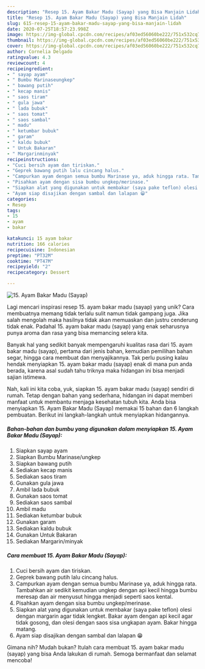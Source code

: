 ```yaml
---
description: "Resep 15. Ayam Bakar Madu (Sayap) yang Bisa Manjain Lidah"
title: "Resep 15. Ayam Bakar Madu (Sayap) yang Bisa Manjain Lidah"
slug: 615-resep-15-ayam-bakar-madu-sayap-yang-bisa-manjain-lidah
date: 2020-07-25T18:57:23.998Z
image: https://img-global.cpcdn.com/recipes/af03ed56060be222/751x532cq70/15-ayam-bakar-madu-sayap-foto-resep-utama.jpg
thumbnail: https://img-global.cpcdn.com/recipes/af03ed56060be222/751x532cq70/15-ayam-bakar-madu-sayap-foto-resep-utama.jpg
cover: https://img-global.cpcdn.com/recipes/af03ed56060be222/751x532cq70/15-ayam-bakar-madu-sayap-foto-resep-utama.jpg
author: Cornelia Delgado
ratingvalue: 4.3
reviewcount: 4
recipeingredient:
- " sayap ayam"
- " Bumbu Marinaseungkep"
- " bawang putih"
- " kecap manis"
- " saos tiram"
- " gula jawa"
- " lada bubuk"
- " saos tomat"
- " saos sambal"
- " madu"
- " ketumbar bubuk"
- " garam"
- " kaldu bubuk"
- " Untuk Bakaran"
- " Margarinminyak"
recipeinstructions:
- "Cuci bersih ayam dan tiriskan."
- "Geprek bawang putih lalu cincang halus."
- "Campurkan ayam dengan semua bumbu Marinase ya, aduk hingga rata. Tambahkan air sedikit kemudian ungkep dengan api kecil hingga bumbu meresap dan air menyusut hingga menjadi seperti saos kental."
- "Pisahkan ayam dengan sisa bumbu ungkep/merinase."
- "Siapkan alat yang digunakan untuk membakar (saya pake teflon) olesi dengan margarin agar tidak lengket. Bakar ayam dengan api kecil agar tidak gosong, dan olesi dengan saos sisa ungkapan ayam. Bakar hingga matang."
- "Ayam siap disajikan dengan sambal dan lalapan 😁"
categories:
- Resep
tags:
- 15
- ayam
- bakar

katakunci: 15 ayam bakar 
nutrition: 166 calories
recipecuisine: Indonesian
preptime: "PT32M"
cooktime: "PT47M"
recipeyield: "2"
recipecategory: Dessert

---
```



![15. Ayam Bakar Madu (Sayap)](https://img-global.cpcdn.com/recipes/af03ed56060be222/751x532cq70/15-ayam-bakar-madu-sayap-foto-resep-utama.jpg)

Lagi mencari inspirasi resep 15. ayam bakar madu (sayap) yang unik? Cara membuatnya memang tidak terlalu sulit namun tidak gampang juga. Jika salah mengolah maka hasilnya tidak akan memuaskan dan justru cenderung tidak enak. Padahal 15. ayam bakar madu (sayap) yang enak seharusnya punya aroma dan rasa yang bisa memancing selera kita.

Banyak hal yang sedikit banyak mempengaruhi kualitas rasa dari 15. ayam bakar madu (sayap), pertama dari jenis bahan, kemudian pemilihan bahan segar, hingga cara membuat dan menyajikannya. Tak perlu pusing kalau hendak menyiapkan 15. ayam bakar madu (sayap) enak di mana pun anda berada, karena asal sudah tahu triknya maka hidangan ini bisa menjadi sajian istimewa.




Nah, kali ini kita coba, yuk, siapkan 15. ayam bakar madu (sayap) sendiri di rumah. Tetap dengan bahan yang sederhana, hidangan ini dapat memberi manfaat untuk membantu menjaga kesehatan tubuh kita. Anda bisa menyiapkan 15. Ayam Bakar Madu (Sayap) memakai 15 bahan dan 6 langkah pembuatan. Berikut ini langkah-langkah untuk menyiapkan hidangannya.

<!--inarticleads1-->

##### Bahan-bahan dan bumbu yang digunakan dalam menyiapkan 15. Ayam Bakar Madu (Sayap):

1. Siapkan  sayap ayam
1. Siapkan  Bumbu Marinase/ungkep
1. Siapkan  bawang putih
1. Sediakan  kecap manis
1. Sediakan  saos tiram
1. Gunakan  gula jawa
1. Ambil  lada bubuk
1. Gunakan  saos tomat
1. Sediakan  saos sambal
1. Ambil  madu
1. Sediakan  ketumbar bubuk
1. Gunakan  garam
1. Sediakan  kaldu bubuk
1. Gunakan  Untuk Bakaran
1. Sediakan  Margarin/minyak




<!--inarticleads2-->

##### Cara membuat 15. Ayam Bakar Madu (Sayap):

1. Cuci bersih ayam dan tiriskan.
1. Geprek bawang putih lalu cincang halus.
1. Campurkan ayam dengan semua bumbu Marinase ya, aduk hingga rata. Tambahkan air sedikit kemudian ungkep dengan api kecil hingga bumbu meresap dan air menyusut hingga menjadi seperti saos kental.
1. Pisahkan ayam dengan sisa bumbu ungkep/merinase.
1. Siapkan alat yang digunakan untuk membakar (saya pake teflon) olesi dengan margarin agar tidak lengket. Bakar ayam dengan api kecil agar tidak gosong, dan olesi dengan saos sisa ungkapan ayam. Bakar hingga matang.
1. Ayam siap disajikan dengan sambal dan lalapan 😁




Gimana nih? Mudah bukan? Itulah cara membuat 15. ayam bakar madu (sayap) yang bisa Anda lakukan di rumah. Semoga bermanfaat dan selamat mencoba!
